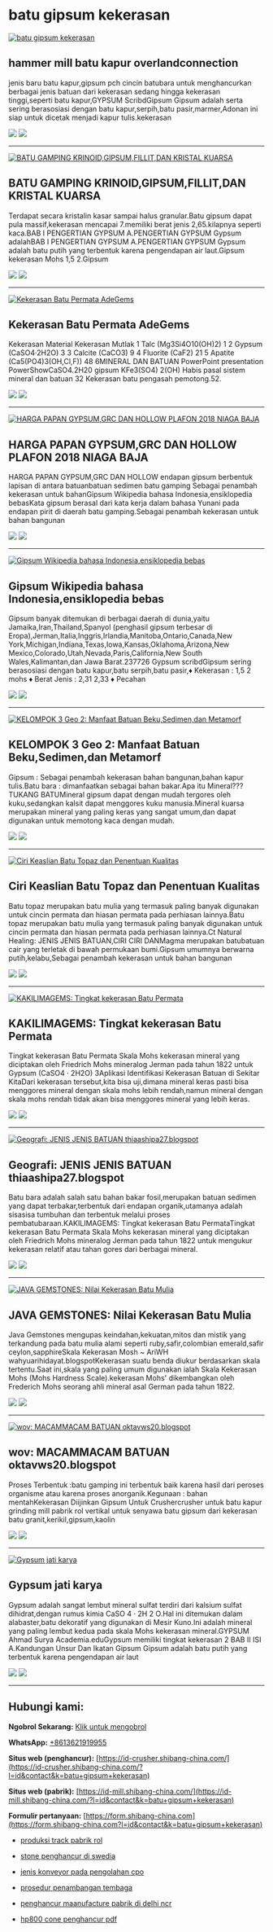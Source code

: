 # batu gipsum kekerasan

<a href="https://swt.shibang-china.com/?l=id&img&k=batu+gipsum+kekerasan" target="_blank">![batu gipsum kekerasan](http://static.shibang-china.com/all-800x300/1292.jpg)</a>

## hammer mill batu kapur overlandconnection
jenis baru batu kapur,gipsum pch cincin batubara untuk menghancurkan berbagai jenis batuan dari kekerasan sedang hingga kekerasan tinggi,seperti batu kapur,GYPSUM ScribdGipsum Gipsum adalah serta sering berasosiasi dengan batu kapur,serpih,batu pasir,marmer,Adonan ini siap untuk dicetak menjadi kapur tulis.kekerasan


<a href="https://whatsapp.shibangsoft.com/WhatsApp.php" target="_blank" title="WhatsApp">![](http://static.shibang-china.com/icon/whatsapp.png)</a> <a href="https://swt.shibang-china.com/?l=id&icon&k=batu+gipsum+kekerasan" target="_blank">![](http://static.shibang-china.com/icon/chat-id.png)</a>

---

<a href="https://swt.shibang-china.com/?l=id&img&k=batu+gipsum+kekerasan" target="_blank">![BATU GAMPING KRINOID,GIPSUM,FILLIT,DAN KRISTAL KUARSA](http://static.shibang-china.com/all-800x300/989.jpg)</a>

## BATU GAMPING KRINOID,GIPSUM,FILLIT,DAN KRISTAL KUARSA
Terdapat secara kristalin kasar sampai halus granular.Batu gipsum dapat pula massif,kekerasan mencapai 7.memiliki berat jenis 2,65.kilapnya seperti kaca.BAB I PENGERTIAN GYPSUM A.PENGERTIAN GYPSUM Gypsum adalahBAB I PENGERTIAN GYPSUM A.PENGERTIAN GYPSUM Gypsum adalah batu putih yang terbentuk karena pengendapan air laut.Gipsum kekerasan Mohs 1,5 2.Gipsum


<a href="https://whatsapp.shibangsoft.com/WhatsApp.php" target="_blank" title="WhatsApp">![](http://static.shibang-china.com/icon/whatsapp.png)</a> <a href="https://swt.shibang-china.com/?l=id&icon&k=batu+gipsum+kekerasan" target="_blank">![](http://static.shibang-china.com/icon/chat-id.png)</a>

---

<a href="https://swt.shibang-china.com/?l=id&img&k=batu+gipsum+kekerasan" target="_blank">![Kekerasan Batu Permata AdeGems](http://static.shibang-china.com/all-800x300/610.jpg)</a>

## Kekerasan Batu Permata AdeGems
Kekerasan Material Kekerasan Mutlak 1 Talc (Mg3Si4O10(OH)2) 1 2 Gypsum (CaSO4·2H2O) 3 3 Calcite (CaCO3) 9 4 Fluorite (CaF2) 21 5 Apatite (Ca5(PO4)3(OH,Cl,F)) 48 6MINERAL DAN BATUAN PowerPoint presentation PowerShowCaSO4.2H20 gipsum KFe3(SO4) 2(OH) Habis pasal sistem mineral dan batuan 32 Kekerasan batu pengasah pemotong.52.


<a href="https://whatsapp.shibangsoft.com/WhatsApp.php" target="_blank" title="WhatsApp">![](http://static.shibang-china.com/icon/whatsapp.png)</a> <a href="https://swt.shibang-china.com/?l=id&icon&k=batu+gipsum+kekerasan" target="_blank">![](http://static.shibang-china.com/icon/chat-id.png)</a>

---

<a href="https://swt.shibang-china.com/?l=id&img&k=batu+gipsum+kekerasan" target="_blank">![HARGA PAPAN GYPSUM,GRC DAN HOLLOW PLAFON 2018 NIAGA BAJA](http://static.shibang-china.com/all-800x300/636.jpg)</a>

## HARGA PAPAN GYPSUM,GRC DAN HOLLOW PLAFON 2018 NIAGA BAJA
HARGA PAPAN GYPSUM,GRC DAN HOLLOW endapan gipsum berbentuk lapisan di antara batuanbatuan sedimen batu gamping Sebagai penambah kekerasan untuk bahanGipsum Wikipedia bahasa Indonesia,ensiklopedia bebasKata gipsum berasal dari kata kerja dalam bahasa Yunani pada endapan pirit di daerah batu gamping.Sebagai penambah kekerasan untuk bahan bangunan


<a href="https://whatsapp.shibangsoft.com/WhatsApp.php" target="_blank" title="WhatsApp">![](http://static.shibang-china.com/icon/whatsapp.png)</a> <a href="https://swt.shibang-china.com/?l=id&icon&k=batu+gipsum+kekerasan" target="_blank">![](http://static.shibang-china.com/icon/chat-id.png)</a>

---

<a href="https://swt.shibang-china.com/?l=id&img&k=batu+gipsum+kekerasan" target="_blank">![Gipsum Wikipedia bahasa Indonesia,ensiklopedia bebas](http://static.shibang-china.com/all-800x300/696.jpg)</a>

## Gipsum Wikipedia bahasa Indonesia,ensiklopedia bebas
Gipsum banyak ditemukan di berbagai daerah di dunia,yaitu Jamaika,Iran,Thailand,Spanyol (penghasil gipsum terbesar di Eropa),Jerman,Italia,Inggris,Irlandia,Manitoba,Ontario,Canada,New York,Michigan,Indiana,Texas,Iowa,Kansas,Oklahoma,Arizona,New Mexico,Colorado,Utah,Nevada,Paris,California,New South Wales,Kalimantan,dan Jawa Barat.237726 Gypsum scribdGipsum sering berasosiasi dengan batu kapur,batu serpih,batu pasir,♦ Kekerasan : 1,5 2 mohs ♦ Berat Jenis : 2,31 2,33 ♦ Pecahan


<a href="https://whatsapp.shibangsoft.com/WhatsApp.php" target="_blank" title="WhatsApp">![](http://static.shibang-china.com/icon/whatsapp.png)</a> <a href="https://swt.shibang-china.com/?l=id&icon&k=batu+gipsum+kekerasan" target="_blank">![](http://static.shibang-china.com/icon/chat-id.png)</a>

---

<a href="https://swt.shibang-china.com/?l=id&img&k=batu+gipsum+kekerasan" target="_blank">![KELOMPOK 3 Geo 2: Manfaat Batuan Beku,Sedimen,dan Metamorf](http://static.shibang-china.com/all-800x300/316.jpg)</a>

## KELOMPOK 3 Geo 2: Manfaat Batuan Beku,Sedimen,dan Metamorf
Gipsum : Sebagai penambah kekerasan bahan bangunan,bahan kapur tulis.Batu bara : dimanfaatkan sebagai bahan bakar.Apa itu Mineral??? TUKANG BATUMineral gipsum dapat dengan mudah tergores oleh kuku,sedangkan kalsit dapat menggores kuku manusia.Mineral kuarsa merupakan mineral yang paling keras yang sangat umum,dan dapat digunakan untuk memotong kaca dengan mudah.


<a href="https://whatsapp.shibangsoft.com/WhatsApp.php" target="_blank" title="WhatsApp">![](http://static.shibang-china.com/icon/whatsapp.png)</a> <a href="https://swt.shibang-china.com/?l=id&icon&k=batu+gipsum+kekerasan" target="_blank">![](http://static.shibang-china.com/icon/chat-id.png)</a>

---

<a href="https://swt.shibang-china.com/?l=id&img&k=batu+gipsum+kekerasan" target="_blank">![Ciri Keaslian Batu Topaz dan Penentuan Kualitas](http://static.shibang-china.com/all-800x300/484.jpg)</a>

## Ciri Keaslian Batu Topaz dan Penentuan Kualitas
Batu topaz merupakan batu mulia yang termasuk paling banyak digunakan untuk cincin permata dan hiasan permata pada perhiasan lainnya.Batu topaz merupakan batu mulia yang termasuk paling banyak digunakan untuk cincin permata dan hiasan permata pada perhiasan lainnya.Ct Natural Healing: JENIS JENIS BATUAN,CIRI CIRI DANMagma merupakan batubatuan cair yang terletak di bawah permukaan bumi.Gipsum umumnya berwarna putih,kelabu,Sebagai penambah kekerasan untuk bahan bangunan


<a href="https://whatsapp.shibangsoft.com/WhatsApp.php" target="_blank" title="WhatsApp">![](http://static.shibang-china.com/icon/whatsapp.png)</a> <a href="https://swt.shibang-china.com/?l=id&icon&k=batu+gipsum+kekerasan" target="_blank">![](http://static.shibang-china.com/icon/chat-id.png)</a>

---

<a href="https://swt.shibang-china.com/?l=id&img&k=batu+gipsum+kekerasan" target="_blank">![KAKILIMAGEMS: Tingkat kekerasan Batu Permata](http://static.shibang-china.com/all-800x300/1253.jpg)</a>

## KAKILIMAGEMS: Tingkat kekerasan Batu Permata
Tingkat kekerasan Batu Permata Skala Mohs kekerasan mineral yang diciptakan oleh Friedrich Mohs mineralog Jerman pada tahun 1822 untuk Gypsum (CaSO4 · 2H2O) 3Aplikasi Identifikasi Kekerasan Batuan di Sekitar KitaDari kekerasan tersebut,kita bisa uji,dimana mineral keras pasti bisa menggores mineral dengan skala mohs lebih rendah,namun mineral dengan skala mohs rendah tidak akan bisa menggores mineral yang lebih keras.


<a href="https://whatsapp.shibangsoft.com/WhatsApp.php" target="_blank" title="WhatsApp">![](http://static.shibang-china.com/icon/whatsapp.png)</a> <a href="https://swt.shibang-china.com/?l=id&icon&k=batu+gipsum+kekerasan" target="_blank">![](http://static.shibang-china.com/icon/chat-id.png)</a>

---

<a href="https://swt.shibang-china.com/?l=id&img&k=batu+gipsum+kekerasan" target="_blank">![Geografi: JENIS JENIS BATUAN thiaashipa27.blogspot](http://static.shibang-china.com/all-800x300/1174.jpg)</a>

## Geografi: JENIS JENIS BATUAN thiaashipa27.blogspot
Batu bara adalah salah satu bahan bakar fosil,merupakan batuan sedimen yang dapat terbakar,terbentuk dari endapan organik,utamanya adalah sisasisa tumbuhan dan terbentuk melalui proses pembatubaraan.KAKILIMAGEMS: Tingkat kekerasan Batu PermataTingkat kekerasan Batu Permata Skala Mohs kekerasan mineral yang diciptakan oleh Friedrich Mohs mineralog Jerman pada tahun 1822 untuk mengukur kekerasan relatif atau tahan gores dari berbagai mineral.


<a href="https://whatsapp.shibangsoft.com/WhatsApp.php" target="_blank" title="WhatsApp">![](http://static.shibang-china.com/icon/whatsapp.png)</a> <a href="https://swt.shibang-china.com/?l=id&icon&k=batu+gipsum+kekerasan" target="_blank">![](http://static.shibang-china.com/icon/chat-id.png)</a>

---

<a href="https://swt.shibang-china.com/?l=id&img&k=batu+gipsum+kekerasan" target="_blank">![JAVA GEMSTONES: Nilai Kekerasan Batu Mulia](http://static.shibang-china.com/all-800x300/243.jpg)</a>

## JAVA GEMSTONES: Nilai Kekerasan Batu Mulia
Java Gemstones mengupas keindahan,kekuatan,mitos dan mistik yang terkandung pada batu mulia alami seperti ruby,safir,colombian emerald,safir ceylon,sapphireSkala Kekerasan Mosh ~ AriWH wahyuarihidayat.blogspotKekerasan suatu benda diukur berdasarkan skala tertentu.Saat ini,skala yang paling umum digunakan ialah Skala Kekerasan Mohs (Mohs Hardness Scale).kekerasan Mohs' dikembangkan oleh Frederich Mohs seorang ahli mineral asal German pada tahun 1822.


<a href="https://whatsapp.shibangsoft.com/WhatsApp.php" target="_blank" title="WhatsApp">![](http://static.shibang-china.com/icon/whatsapp.png)</a> <a href="https://swt.shibang-china.com/?l=id&icon&k=batu+gipsum+kekerasan" target="_blank">![](http://static.shibang-china.com/icon/chat-id.png)</a>

---

<a href="https://swt.shibang-china.com/?l=id&img&k=batu+gipsum+kekerasan" target="_blank">![wov: MACAMMACAM BATUAN oktavws20.blogspot](http://static.shibang-china.com/all-800x300/903.jpg)</a>

## wov: MACAMMACAM BATUAN oktavws20.blogspot
Proses Terbentuk :batu gamping ini terbentuk baik karena hasil dari peroses organisme atau karena proses anorganik.Kegunaan : bahan mentahKekerasan Diijinkan Gipsum Untuk Crushercrusher untuk batu kapur grinding mill pabrik rol vertikal untuk senyawa batu gipsum dari kekerasan batu granit,kerikil,gipsum,kaolin


<a href="https://whatsapp.shibangsoft.com/WhatsApp.php" target="_blank" title="WhatsApp">![](http://static.shibang-china.com/icon/whatsapp.png)</a> <a href="https://swt.shibang-china.com/?l=id&icon&k=batu+gipsum+kekerasan" target="_blank">![](http://static.shibang-china.com/icon/chat-id.png)</a>

---

<a href="https://swt.shibang-china.com/?l=id&img&k=batu+gipsum+kekerasan" target="_blank">![Gypsum jati karya](http://static.shibang-china.com/all-800x300/507.jpg)</a>

## Gypsum jati karya
Gypsum adalah sangat lembut mineral sulfat terdiri dari kalsium sulfat dihidrat,dengan rumus kimia CaSO 4 · 2H 2 O.Hal ini ditemukan dalam alabaster,batu dekoratif yang digunakan di Mesir Kuno.Ini adalah mineral yang paling lembut kedua pada skala Mohs kekerasan mineral.GYPSUM Ahmad Surya Academia.eduGypsum memiliki tingkat kekerasan 2 BAB II ISI A.Kandungan Unsur Dan Ikatan Gipsum Gipsum adalah batu putih yang terbentuk karena pengendapan air laut


<a href="https://whatsapp.shibangsoft.com/WhatsApp.php" target="_blank" title="WhatsApp">![](http://static.shibang-china.com/icon/whatsapp.png)</a> <a href="https://swt.shibang-china.com/?l=id&icon&k=batu+gipsum+kekerasan" target="_blank">![](http://static.shibang-china.com/icon/chat-id.png)</a>

---
## Hubungi kami:

**Ngobrol Sekarang:** [Klik untuk mengobrol](https://swt.shibang-china.com?l=id&contact&k=batu+gipsum+kekerasan)

**WhatsApp:**  [+8613621919955](https://whatsapp.shibangsoft.com/WhatsApp.php)

**Situs web (penghancur):** [https://id-crusher.shibang-china.com/](https://id-crusher.shibang-china.com/?l=id&contact&k=batu+gipsum+kekerasan)

**Situs web (pabrik):** [https://id-mill.shibang-china.com/](https://id-mill.shibang-china.com/?l=id&contact&k=batu+gipsum+kekerasan)

**Formulir pertanyaan:** [https://form.shibang-china.com](https://form.shibang-china.com?l=id&contact&k=batu+gipsum+kekerasan)

* [produksi track pabrik rol](../27/produksi%20track%20pabrik%20rol.md)

* [stone penghancur di swedia](../28/stone%20penghancur%20di%20swedia.md)

* [jenis konveyor pada pengolahan cpo](../23/jenis%20konveyor%20pada%20pengolahan%20cpo.md)

* [prosedur penambangan tembaga](../19/prosedur%20penambangan%20tembaga.md)

* [penghancur maanufacture pabrik di delhi ncr](../27/penghancur%20maanufacture%20pabrik%20di%20delhi%20ncr.md)

* [hp800 cone penghancur pdf](../29/hp800%20cone%20penghancur%20pdf.md)